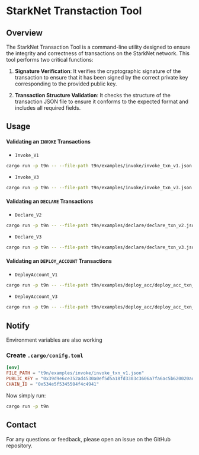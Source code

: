 # StarkNet Transtaction Tool

## Overview

The StarkNet Transaction Tool is a command-line utility designed to ensure the integrity and correctness of transactions on the StarkNet network. This tool performs two critical functions:

1. **Signature Verification**: It verifies the cryptographic signature of the transaction to ensure that it has been signed by the correct private key corresponding to the provided public key.

2. **Transaction Structure Validation**: It checks the structure of the transaction JSON file to ensure it conforms to the expected format and includes all required fields.

## Usage

#### Validating an `INVOKE` Transactions

- `Invoke_V1`

```bash
cargo run -p t9n -- --file-path t9n/examples/invoke/invoke_txn_v1.json --public-key 0x39d9e6ce352ad4530a0ef5d5a18fd3303c3606a7fa6ac5b620020ad681cc33b --chain-id 0x534e5f5345504f4c4941
```

- `Invoke_V3`

```bash
cargo run -p t9n -- --file-path t9n/examples/invoke/invoke_txn_v3.json --public-key 0x39d9e6ce352ad4530a0ef5d5a18fd3303c3606a7fa6ac5b620020ad681cc33b --chain-id 0x534e5f5345504f4c4941
```

#### Validating an `DECLARE` Transactions

- `Declare_V2`

```bash
cargo run -p t9n -- --file-path t9n/examples/declare/declare_txn_v2.json --public-key 0x39d9e6ce352ad4530a0ef5d5a18fd3303c3606a7fa6ac5b620020ad681cc33b --chain-id 0x534e5f5345504f4c4941
```

- `Declare_V3`

```bash
cargo run -p t9n -- --file-path t9n/examples/declare/declare_txn_v3.json --public-key 0x39d9e6ce352ad4530a0ef5d5a18fd3303c3606a7fa6ac5b620020ad681cc33b --chain-id 0x534e5f5345504f4c4941
```

#### Validating an `DEPLOY_ACCOUNT` Transactions

- `DeployAccount_V1`

```bash
cargo run -p t9n -- --file-path t9n/examples/deploy_acc/deploy_acc_txn_v1.json --public-key 0x539751391da90f5789033ecf54ba0bdb4cbad7f92068418e22951e9973c05ea --chain-id 0x534e5f5345504f4c4941
```

- `DeployAccount_V3`

```bash
cargo run -p t9n -- --file-path t9n/examples/deploy_acc/deploy_acc_txn_v3.json --public-key 0x6ac091f93bebf5d88f4905415d9878ad2c1892e8b4a72fa3c3a497df76f3bb0 --chain-id 0x534e5f5345504f4c4941
```

## Notify

Environment variables are also working

### Create `.cargo/conifg.toml`

```toml
[env]
FILE_PATH = "t9n/examples/invoke/invoke_txn_v1.json"
PUBLIC_KEY = "0x39d9e6ce352ad4530a0ef5d5a18fd3303c3606a7fa6ac5b620020ad681cc33b"
CHAIN_ID = "0x534e5f5345504f4c4941"
```

Now simply run:

```bash
cargo run -p t9n
```

## Contact

For any questions or feedback, please open an issue on the GitHub repository.
